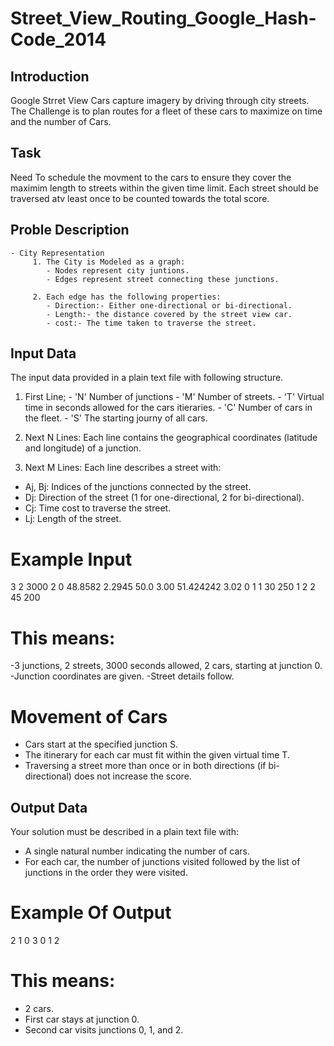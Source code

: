 # Street_View_Routing_Google_Hash-Code_2014

## Introduction 
Google Strret View Cars capture imagery by driving through city streets. The Challenge is to plan routes for a fleet of these cars to maximize on time and the number of Cars.

## Task
Need To schedule the movment to the cars to ensure they cover the maximim length to streets within the given time limit. Each street should be traversed atv least once to be counted towards the total score.

## Proble Description
    - City Representation
         1. The City is Modeled as a graph:
            - Nodes represent city juntions.
            - Edges represent street connecting these junctions.

         2. Each edge has the following properties:
            - Direction:- Either one-directional or bi-directional.
            - Length:- the distance covered by the street view car.
            - cost:- The time taken to traverse the street.

## Input Data
The input data provided in a plain text file with following structure.

1. First Line;
         - 'N' Number of junctions
         - 'M' Number of streets.
         - 'T' Virtual time in seconds allowed for the cars itieraries.
         - 'C' Number of cars in the fleet.
         - 'S' The starting journy of all cars.

2. Next N Lines: Each line contains the geographical coordinates (latitude and longitude) of a junction.
3. Next M Lines: Each line describes a street with:
- Aj, Bj: Indices of the junctions connected by the street.
- Dj: Direction of the street (1 for one-directional, 2 for bi-directional).
- Cj: Time cost to traverse the street.
- Lj: Length of the street.

# Example Input

3 2 3000 2 0
48.8582   2.2945
50.0  3.00
51.424242    3.02 
0 1 1 30    250
1 2 2 45   200

# This means:

-3 junctions, 2 streets, 3000 seconds allowed, 2 cars, starting at junction 0.
-Junction coordinates are given.
-Street details follow.

# Movement of Cars
- Cars start at the specified junction S.
- The itinerary for each car must fit within the given virtual time T.
- Traversing a street more than once or in both directions (if bi-directional) does not increase the score.

## Output Data
Your solution must be described in a plain text file with:

- A single natural number indicating the number of cars.
- For each car, the number of junctions visited followed by the list of junctions in the order they were visited.

# Example Of Output

2
1
0
3
0
1
2

# This means:

- 2 cars.
- First car stays at junction 0.
- Second car visits junctions 0, 1, and 2.

















  

